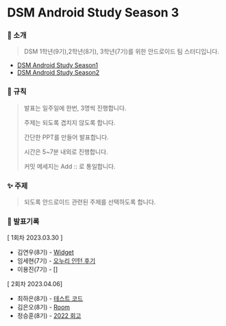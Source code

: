 # DSM Android Study Season 3

### 🤖 소개

> DSM 1학년(9기),2학년(8기), 3학년(7기)를 위한 안드로이드 팀 스터디입니다.

* [DSM Android Study Season1](https://github.com/DSM-Android-Study/DSM-Android-Study)
* [DSM Android Study Season2](https://github.com/DSM-Android-Study/DSM-Android-Study-Season-2)


### 📘 규칙

> 발표는 일주일에 한번, 3명씩 진행합니다.
>
> 주제는 되도록 겹치지 않도록 합니다.
>
> 간단한 PPT를 만들어 발표합니다.
>
> 시간은 5~7분 내외로 진행합니다.
>
> 커밋 메세지는 Add :: 로 통일합니다.
>
### ✨ 주제

> 되도록 안드로이드 관련된 주제를 선택하도록 합니다.
### 📖 발표기록

[ 1회차 2023.03.30 ]

* 김연우(8기) - [Widget](https://github.com/DSM-Android-Study/DSM-Android-Study-Season-3/tree/main/2023.03.30/%EA%B9%80%EC%97%B0%EC%9A%B0)
* 임세현(7기) - [오누리 인턴 후기](https://github.com/DSM-Android-Study/DSM-Android-Study-Season-3/tree/main/2023.03.30/%EC%9E%84%EC%84%B8%ED%98%84)
* 이용진(7기) - []

[ 2회차 2023.04.06]

* 최하은(8기) - [테스트 코드](https://github.com/DSM-Android-Study/DSM-Android-Study-Season-3/tree/main/2023.04.06/%EC%B5%9C%ED%95%98%EC%9D%80)
* 김은오(8기) - [Room](https://github.com/DSM-Android-Study/DSM-Android-Study-Season-3/tree/main/2023.04.06/%EA%B9%80%EC%9D%80%EC%98%A4)
* 정승훈(8기) - [2022 회고](https://github.com/DSM-Android-Study/DSM-Android-Study-Season-3/tree/main/2023.04.06/%EC%A0%95%EC%8A%B9%ED%9B%88)

